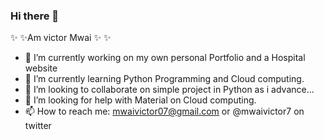 ### Hi there 👋



✨ ✨Am victor Mwai ✨ ✨

- 🔭 I’m currently working on my own personal Portfolio and a Hospital website
- 🌱 I’m currently learning Python Programming and Cloud computing.
- 👯 I’m looking to collaborate on simple project in Python as i advance...
- 🤔 I’m looking for help with Material on Cloud computing.
- 📫 How to reach me: mwaivictor07@gmail.com or @mwaivictor7 on twitter

